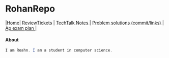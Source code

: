 # RohanRepo
|[Home](.)| [ReviewTickets](reviewtickets) | [TechTalk Notes ](techtalknotes)| [Problem solutions (commit/links) ](problemsolutions)| [Ap exam plan ](testprepplan)|
#### About
```java 
I am Roahn. I am a student in computer science.   
```
